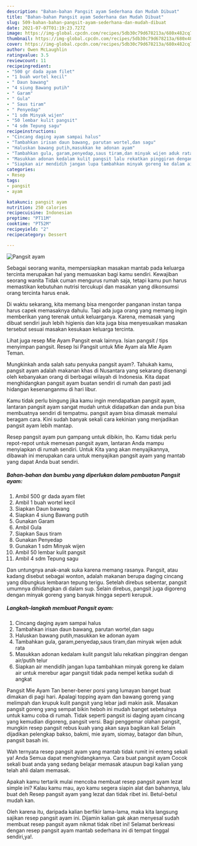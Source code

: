```yaml
---
description: "Bahan-bahan Pangsit ayam Sederhana dan Mudah Dibuat"
title: "Bahan-bahan Pangsit ayam Sederhana dan Mudah Dibuat"
slug: 509-bahan-bahan-pangsit-ayam-sederhana-dan-mudah-dibuat
date: 2021-07-07T01:19:23.727Z
image: https://img-global.cpcdn.com/recipes/5db30c79d678213a/680x482cq70/pangsit-ayam-foto-resep-utama.jpg
thumbnail: https://img-global.cpcdn.com/recipes/5db30c79d678213a/680x482cq70/pangsit-ayam-foto-resep-utama.jpg
cover: https://img-global.cpcdn.com/recipes/5db30c79d678213a/680x482cq70/pangsit-ayam-foto-resep-utama.jpg
author: Owen McLaughlin
ratingvalue: 3.5
reviewcount: 11
recipeingredient:
- "500 gr dada ayam filet"
- "1 buah wortel kecil"
- " Daun bawang"
- "4 siung Bawang putih"
- " Garam"
- " Gula"
- " Saus tiram"
- " Penyedap"
- "1 sdm Minyak wijen"
- "50 lembar kulit pangsit"
- "4 sdm Tepung sagu"
recipeinstructions:
- "Cincang daging ayam sampai halus"
- "Tambahkan irisan daun bawang, parutan wortel,dan sagu"
- "Haluskan bawang putih,masukkan ke adonan ayam"
- "Tambahkan gula, garam,penyedap,saus tiram,dan minyak wijen aduk rata"
- "Masukkan adonan kedalam kulit pangsit lalu rekatkan pinggiran dengan air/putih telur"
- "Siapkan air mendidih jangan lupa tambahkan minyak goreng ke dalam air untuk merebur agar pangsit tidak pada nempel ketika sudah di angkat"
categories:
- Resep
tags:
- pangsit
- ayam

katakunci: pangsit ayam 
nutrition: 250 calories
recipecuisine: Indonesian
preptime: "PT11M"
cooktime: "PT52M"
recipeyield: "2"
recipecategory: Dessert

---
```



![Pangsit ayam](https://img-global.cpcdn.com/recipes/5db30c79d678213a/680x482cq70/pangsit-ayam-foto-resep-utama.jpg)

Sebagai seorang wanita, mempersiapkan masakan mantab pada keluarga tercinta merupakan hal yang memuaskan bagi kamu sendiri. Kewajiban seorang  wanita Tidak cuman mengurus rumah saja, tetapi kamu pun harus memastikan kebutuhan nutrisi tercukupi dan masakan yang dikonsumsi orang tercinta harus enak.

Di waktu  sekarang, kita memang bisa mengorder panganan instan tanpa harus capek memasaknya dahulu. Tapi ada juga orang yang memang ingin memberikan yang terenak untuk keluarganya. Karena, memasak yang dibuat sendiri jauh lebih higienis dan kita juga bisa menyesuaikan masakan tersebut sesuai masakan kesukaan keluarga tercinta. 

Lihat juga resep Mie Ayam Pangsit enak lainnya. Isian pangsit / tips menyimpan pangsit. Resep Isi Pangsit untuk Mie Ayam ala Mie Ayam Teman.

Mungkinkah anda salah satu penyuka pangsit ayam?. Tahukah kamu, pangsit ayam adalah makanan khas di Nusantara yang sekarang disenangi oleh kebanyakan orang di berbagai wilayah di Indonesia. Kita dapat menghidangkan pangsit ayam buatan sendiri di rumah dan pasti jadi hidangan kesenanganmu di hari libur.

Kamu tidak perlu bingung jika kamu ingin mendapatkan pangsit ayam, lantaran pangsit ayam sangat mudah untuk didapatkan dan anda pun bisa membuatnya sendiri di tempatmu. pangsit ayam bisa dimasak memalui beragam cara. Kini sudah banyak sekali cara kekinian yang menjadikan pangsit ayam lebih mantap.

Resep pangsit ayam pun gampang untuk dibikin, lho. Kamu tidak perlu repot-repot untuk memesan pangsit ayam, lantaran Anda mampu menyiapkan di rumah sendiri. Untuk Kita yang akan menyajikannya, dibawah ini merupakan cara untuk menyajikan pangsit ayam yang mantab yang dapat Anda buat sendiri.

<!--inarticleads1-->

##### Bahan-bahan dan bumbu yang diperlukan dalam pembuatan Pangsit ayam:

1. Ambil 500 gr dada ayam filet
1. Ambil 1 buah wortel kecil
1. Siapkan  Daun bawang
1. Siapkan 4 siung Bawang putih
1. Gunakan  Garam
1. Ambil  Gula
1. Siapkan  Saus tiram
1. Gunakan  Penyedap
1. Gunakan 1 sdm Minyak wijen
1. Ambil 50 lembar kulit pangsit
1. Ambil 4 sdm Tepung sagu


Dan untungnya anak-anak suka karena memang rasanya. Pangsit, atau kadang disebut sebagai wonton, adalah makanan berupa daging cincang yang dibungkus lembaran tepung terigu. Setelah direbus sebentar, pangsit umumnya dihidangkan di dalam sup. Selain direbus, pangsit juga digoreng dengan minyak goreng yang banyak hingga seperti kerupuk. 

<!--inarticleads2-->

##### Langkah-langkah membuat Pangsit ayam:

1. Cincang daging ayam sampai halus
1. Tambahkan irisan daun bawang, parutan wortel,dan sagu
1. Haluskan bawang putih,masukkan ke adonan ayam
1. Tambahkan gula, garam,penyedap,saus tiram,dan minyak wijen aduk rata
1. Masukkan adonan kedalam kulit pangsit lalu rekatkan pinggiran dengan air/putih telur
1. Siapkan air mendidih jangan lupa tambahkan minyak goreng ke dalam air untuk merebur agar pangsit tidak pada nempel ketika sudah di angkat


Pangsit Mie Ayam Tan bener-bener porsi yang lumayan banget buat dimakan di pagi hari. Apalagi topping ayam dan bawang goreng yang melimpah dan krupuk kulit pangsit yang lebar jadi makin asik. Masakan pangsit goreng yang sempat bikin heboh ini mudah banget sebetulnya untuk kamu coba di rumah. Tidak seperti pangsit isi daging ayam cincang yang kemudian digoreng, pangsit versi. Bagi penggemar olahan pangsit, mungkin resep pangsit rebus kuah yang akan saya bagikan kali Selain dijadikan pelengkap bakso, bakmi, mie ayam, siomay, batagor dan bihun, pangsit basah ini. 

Wah ternyata resep pangsit ayam yang mantab tidak rumit ini enteng sekali ya! Anda Semua dapat menghidangkannya. Cara buat pangsit ayam Cocok sekali buat anda yang sedang belajar memasak ataupun bagi kalian yang telah ahli dalam memasak.

Apakah kamu tertarik mulai mencoba membuat resep pangsit ayam lezat simple ini? Kalau kamu mau, ayo kamu segera siapin alat dan bahannya, lalu buat deh Resep pangsit ayam yang lezat dan tidak ribet ini. Betul-betul mudah kan. 

Oleh karena itu, daripada kalian berfikir lama-lama, maka kita langsung sajikan resep pangsit ayam ini. Dijamin kalian gak akan menyesal sudah membuat resep pangsit ayam nikmat tidak ribet ini! Selamat berkreasi dengan resep pangsit ayam mantab sederhana ini di tempat tinggal sendiri,ya!.

